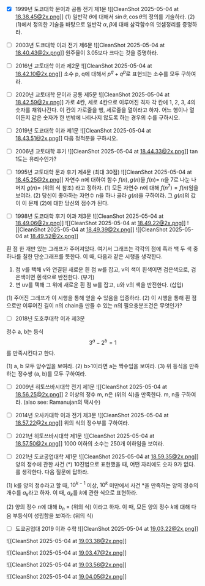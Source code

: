 
* [x] 1999년 도쿄대학 문이과 공통 전기 제1문
![[CleanShot 2025-05-04 at 18.38.45@2x.png]]
(1) 일반각 $\theta$에 대해서 $\sin \theta, \cos \theta$의 정의를 기술하라.
(2) (1)에서 정의한 기술을 바탕으로 일반각 $\alpha, \beta$에 대해 삼각함수의 덧셈정리를 증명하라.

* [ ] 2003년 도쿄대학 이과 전기 제6문
![[CleanShot 2025-05-04 at 18.40.43@2x.png]]
원주율이 3.05보다 크다는 것을 증명하라.

* [ ] 2016년 교토대학 이과 제2문
![[CleanShot 2025-05-04 at 18.42.10@2x.png]]
소수 p, q에 대해서 $p^q+q^p$로 표현되는 소수를 모두 구하여라.

* [ ] 2020년 교토대학 문이과 공통 제5문
![[CleanShot 2025-05-04 at 18.42.59@2x.png]]
가로 4칸, 세로 4칸으로 이루어진 격자 각 칸에 1, 2, 3, 4의 숫자를 채워나간다. 이 칸의 가로줄을 행, 세로줄을 열이라고 하자. 어느 행이나 열이든지 같은 숫자가 한 번밖에 나타나지 않도록 하는 경우의 수를 구하시오.

* [ ] 2019년 도쿄대학 이과 제1문
![[CleanShot 2025-05-04 at 18.43.51@2x.png]]
다음 정적분을 구하시오.

* [ ] 2006년 교토대학 후기
![[CleanShot 2025-05-04 at 18.44.33@2x.png]]
tan 1도는 유리수인가?

* [ ] 1995년 교토대학 문과 후기 제4문 (최대 30점)
![[CleanShot 2025-05-04 at 18.45.25@2x.png]]
자연수 n에 대하여 함수 $f(n), g(n)$울 
	$f(n) =$ n을 7로 나눈 나머지
	$g(n) =$ (위의 식 참조)
라고 정하자.
(1) 모든 자연수 n에 대해 $f(n^7) = f(n)$임을 보여라.
(2) 당신이 좋아하는 자연수 n을 하나 골라 $g(n)$을 구하여라.
그 $g(n)$의 값이 이 문제 (2)에 대한 당신의 점수가 된다.

* [ ] 1998년 도쿄대학 후기 이과 제3문
![[CleanShot 2025-05-04 at 18.49.06@2x.png]]
![[CleanShot 2025-05-04 at 18.49.22@2x.png]]
![[CleanShot 2025-05-04 at 18.49.39@2x.png]]
![[CleanShot 2025-05-04 at 18.49.52@2x.png]]

흰 점 한 개만 있는 그래프가 주어져있다. 여기서 그래프는 각각의 점에 흑과 백 두 색 중 하나를 칠한 단순그래프를 뜻한다. 이 때, 다음과 같은 시행을 생각한다.

1. 점 v를 택해 v와 연결된 새로운 흰 점 w를 잡고, v의 색이 흰색이면 검은색으로, 검은색이면 흰색으로 반전한다. (부가)
2. 변 uv를 택해 그 위에 새로운 흰 점 w를 잡고, u와 v의 색을 반전한다. (삽입)

(1) 주어진 그래프가 이 시행을 통해 얻을 수 있음을 입증하라.
(2) 이 시행을 통해 흰 점으로만 이루어진 길이 n의 chain을 만들 수 있는 n의 필요충분조건은 무엇인가?

* [ ] 2018년 도호쿠대학 이과 제3문

정수 a, b는 등식
$$3^a-2^b=1$$
를 만족시킨다고 한다.

(1) a, b 모두 양수임을 보여라.
(2) b>1이라면 a는 짝수임을 보여라.
(3) 위 등식을 만족하는 정수쌍 (a, b)를 모두 구하여라.

* [ ] 2009년 히토쓰바시대학 전기 제1문
![[CleanShot 2025-05-04 at 18.56.25@2x.png]]
2 이상의 정수 m, n은 (위의 식)을 만족한다. m, n을 구하여라.
(also see: Ramanujan의 택시수)

* [ ] 2014년 오사카대학 이과 전기 제3문
![[CleanShot 2025-05-04 at 18.57.22@2x.png]]
위의 식의 정수부를 구하여라.

* [ ] 2021년 히토쓰바시대학 제1문
![[CleanShot 2025-05-04 at 18.57.50@2x.png]]
1000 이하의 소수는 250개 이하임을 보여라.

* [ ] 2021년 도쿄공업대학 제1문
![[CleanShot 2025-05-04 at 18.59.35@2x.png]]
양의 정수에 관한 사건
	(\*) 10진법으로 표현했을 때, 어떤 자리에도 숫자 9가 없다.
를 생각한다. 다음 질문에 답하라.

(1) k를 양의 정수라고 할 때, $10^{k-1}$ 이상, $10^{k}$ 미만에서 사건 \*을 만족하는 양의 정수의 개수를 $a_k$라고 하자. 이 때, $a_k$를 $k$에 관한 식으로 표현하라.

(2) 양의 정수 $n$에 대해 $b_n$ = (위의 식) 이라고 하자. 이 때, 모든 양의 정수 $k$에 대해 다음 부등식이 성립함을 보여라: 
(위의 식)

* [ ] 도쿄공업대 2019 이과 수학
![[CleanShot 2025-05-04 at 19.03.22@2x.png]]

![[CleanShot 2025-05-04 at 19.03.38@2x.png]]

![[CleanShot 2025-05-04 at 19.03.47@2x.png]]

![[CleanShot 2025-05-04 at 19.03.56@2x.png]]

![[CleanShot 2025-05-04 at 19.04.05@2x.png]]

